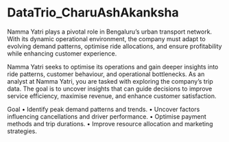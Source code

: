 # DataTrio_CharuAshAkanksha

Namma Yatri plays a pivotal role in Bengaluru’s urban transport network. With its dynamic operational environment, the company must adapt to evolving demand patterns, optimise ride allocations, and ensure profitability while enhancing customer experience.

Namma Yatri seeks to optimise its operations and gain deeper insights into ride patterns, customer behaviour, and operational bottlenecks. As an analyst at  Namma Yatri, you are tasked with exploring the company’s trip data. The goal is to uncover insights that can guide decisions to improve service efficiency, maximise revenue, and enhance customer satisfaction.

Goal
• Identify peak demand patterns and trends.
• Uncover factors influencing cancellations and driver performance.
• Optimise payment methods and trip durations.
• Improve resource allocation and marketing strategies.
